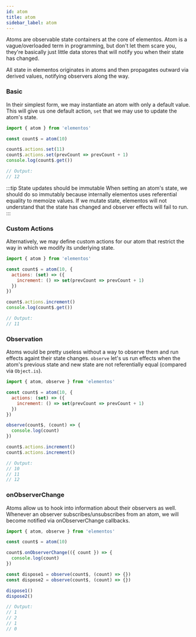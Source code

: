 ```yaml
---
id: atom
title: atom
sidebar_label: atom
---
```


Atoms are observable state containers at the core of elementos. Atom is a vague/overloaded term in programming, but don't let them scare you, they're basically just little data stores that will notify you when their state has changed.

All state in elementos originates in atoms and then propagates outward via derived values, notifying observers along the way.

### Basic

In their simplest form, we may instantiate an atom with only a default value. This will give us one default action, `set` that we may use to update the atom's state. 

```js
import { atom } from 'elementos'

const count$ = atom(10)

count$.actions.set(11)
count$.actions.set(prevCount => prevCount + 1)
console.log(count$.get())

// Output:
// 12
```

:::tip State updates should be immutable
When setting an atom's state, we should do so immutably because internally elementos uses referential equality to memoize values. If we mutate state, elementos will not understand that the state has changed and observer effects will fail to run.
:::

### Custom Actions

Alternatively, we may define custom actions for our atom that restrict the way in which we modify its underlying state.

```js
import { atom } from 'elementos'

const count$ = atom(10, {
  actions: (set) => ({
    increment: () => set(prevCount => prevCount + 1)
  })
})

count$.actions.increment()
console.log(count$.get())

// Output:
// 11
```

### Observation

Atoms would be pretty useless without a way to observe them and run effects againt their state changes. `observe` let's us run effects when the atom's previous state and new state are not referentially equal (compared via `Object.is`).

```js
import { atom, observe } from 'elementos'

const count$ = atom(10, {
  actions: (set) => ({
    increment: () => set(prevCount => prevCount + 1)
  })
})

observe(count$, (count) => {
  console.log(count)
})

count$.actions.increment()
count$.actions.increment()

// Output:
// 10
// 11
// 12
```

### onObserverChange

Atoms allow us to hook into information about their observers as well. Whenever an observer subscribes/unsubscribes from an atom, we will become notified via onObserverChange callbacks.

```js
import { atom, observe } from 'elementos'

const count$ = atom(10)

count$.onObserverChange(({ count }) => {
  console.log(count)
})

const dispose1 = observe(count$, (count) => {})
const dispose2 = observe(count$, (count) => {})

dispose1()
dispose2()

// Output:
// 1
// 2
// 1
// 0
```
